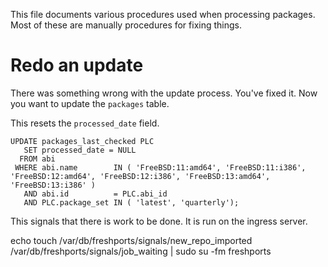 This file documents various procedures used when processing packages. Most
of these are manually procedures for fixing things.

# Redo an update

There was something wrong with the update process. You've fixed it. Now you
want to update the `packages` table.

This resets the `processed_date` field.

```
UPDATE packages_last_checked PLC
   SET processed_date = NULL
  FROM abi
 WHERE abi.name        IN ( 'FreeBSD:11:amd64', 'FreeBSD:11:i386', 'FreeBSD:12:amd64', 'FreeBSD:12:i386', 'FreeBSD:13:amd64', 'FreeBSD:13:i386' )
   AND abi.id          = PLC.abi_id
   AND PLC.package_set IN ( 'latest', 'quarterly');
```

This signals that there is work to be done. It is run on the ingress server.

echo touch /var/db/freshports/signals/new_repo_imported /var/db/freshports/signals/job_waiting | sudo su -fm freshports

